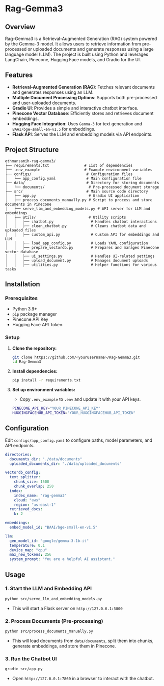# Rag-Gemma3

## Overview

Rag-Gemma3 is a Retrieval-Augmented Generation (RAG) system powered by the Gemma-3 model. It allows users to retrieve information from pre-processed or uploaded documents and generate responses using a large language model (LLM). The project is built using Python and leverages LangChain, Pinecone, Hugging Face models, and Gradio for the UI.

## Features

- **Retrieval-Augmented Generation (RAG)**: Fetches relevant documents and generates responses using an LLM.
- **Multiple Document Processing Options**: Supports both pre-processed and user-uploaded documents.
- **Gradio UI**: Provides a simple and interactive chatbot interface.
- **Pinecone Vector Database**: Efficiently stores and retrieves document embeddings.
- **Hugging Face Integration**: Uses `Gemma-3` for text generation and `BAAI/bge-small-en-v1.5` for embeddings.
- **Flask API**: Serves the LLM and embedding models via API endpoints.

## Project Structure

```
othmansamih-rag-gemma3/
├── requirements.txt                # List of dependencies
├── .env_example                    # Example environment variables
├── configs/                         # Configuration files
│   └── app_config.yaml              # Main configuration file
├── data/                            # Directory for storing documents
│   └── documents/                    # Pre-processed document storage
├── src/                             # Main source code directory
│   ├── app.py                        # Gradio UI application
│   ├── process_documents_manually.py # Script to process and store documents in Pinecone
│   ├── serve_llm_and_embedding_models.py # API server for LLM and embeddings
│   ├── utils/                        # Utility scripts
│   │   ├── chatbot.py                 # Handles chatbot interactions
│   │   ├── clean_chatbot.py           # Cleans chatbot data and uploaded files
│   │   ├── custom_api.py              # Custom API for embeddings and LLM
│   │   ├── load_app_config.py         # Loads YAML configuration
│   │   ├── prepare_vectordb.py        # Prepares and manages Pinecone vector database
│   │   ├── ui_settings.py             # Handles UI-related settings
│   │   ├── upload_document.py         # Manages document uploads
│   │   ├── utilities.py               # Helper functions for various tasks
```

## Installation

### Prerequisites

- Python 3.8+
- `pip` package manager
- Pinecone API Key
- Hugging Face API Token

### Setup

1. **Clone the repository:**
    
    ```bash
    git clone https://github.com/<yourusername>/Rag-Gemma3.git
    cd Rag-Gemma3
    ```
    
2. **Install dependencies:**
    
    ```bash
    pip install -r requirements.txt
    ```
    
3. **Set up environment variables:**

    - Copy `.env_example` to `.env` and update it with your API keys.    

    ```bash
    PINECONE_API_KEY="YOUR_PINECONE_API_KEY"
    HUGGINGFACEHUB_API_TOKEN="YOUR_HUGGINGFACEHUB_API_TOKEN"
    ```
    

## Configuration

Edit `configs/app_config.yaml` to configure paths, model parameters, and API endpoints.

```yaml
directories:
  documents_dir: "./data/documents"
  uploaded_documents_dir: "./data/uploaded_documents"

vectordb_config:
  text_splitter:
    chunk_size: 1500
    chunk_overlap: 250
  index:
    index_name: "rag-gemma3"
    cloud: "aws"
    region: "us-east-1"
  retrieved_docs:
    k: 2

embeddings:
  embed_model_id: "BAAI/bge-small-en-v1.5"

llm:
  gen_model_id: "google/gemma-3-1b-it"
  temperature: 0.1
  device_map: "cpu"
  max_new_tokens: 256
  system_prompt: "You are a helpful AI assistant."

```

## Usage

### 1. Start the LLM and Embedding API

```bash
python src/serve_llm_and_embedding_models.py
```

- This will start a Flask server on `http://127.0.0.1:5000`

### 2. Process Documents (Pre-processing)

```bash
python src/process_documents_manually.py
```

- This will load documents from `data/documents`, split them into chunks, generate embeddings, and store them in Pinecone.

### 3. Run the Chatbot UI

```bash
gradio src/app.py
```

- Open `http://127.0.0.1:7860` in a browser to interact with the chatbot.